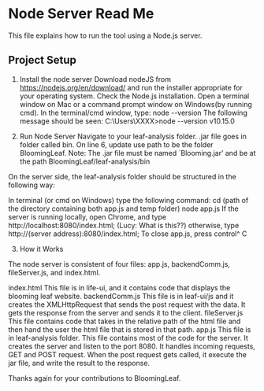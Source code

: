 # Node Server Read Me

This file explains how to run the tool using a Node.js server.

## Project Setup
1. Install the node server
Download nodeJS from https://nodejs.org/en/download/ and run the installer appropriate for your operating system. 
Check the Node.js installation. Open a terminal window on Mac or a command prompt window on Windows(by running cmd). In the terminal/cmd window, type: 
	node --version
The following message should be seen: 
C:\Users\XXXX>node --version
v10.15.0


2. Run Node Server
Navigate to your leaf-analysis folder.
.jar file goes in folder called bin.
On line 6, update use path to be the folder BloomingLeaf.
Note: The .jar file must be named `Blooming.jar’ and be at the path BloomingLeaf/leaf-analysis/bin
 
 
On the server side, the leaf-analysis folder should be structured in the following way: 

In terminal (or cmd on Windows) type the following command: 
cd  (path of the directory containing both app.js and temp folder)
node app.js
If the server is running locally, open Chrome, and type http://localhost:8080/index.html; (Lucy: What is this??) otherwise, type http://(server address):8080/index.html;
To close app.js, press control^ C 



3. How it Works  

The node server is consistent of four files: app.js, backendComm.js, fileServer.js, and index.html. 

 index.html This file is in life-ui, and it contains code that displays the blooming leaf website. 
 backendComm.js This file is in leaf-ui/js and it creates the XMLHttpRequest that sends the post request with the data. It gets the response from the server and sends it to the client. 
 fileServer.js This file contains code that takes in the relative path of the html file and then hand the user the html file that is stored in that path. 
 app.js This file is in leaf-analysis folder. This file contains most of the code for the server. It creates the server and listen to the port 8080. It handles incoming requests, GET and POST request. When the post request gets called, it execute the jar file, and write the result to the response. 




Thanks again for your contributions to BloomingLeaf.
